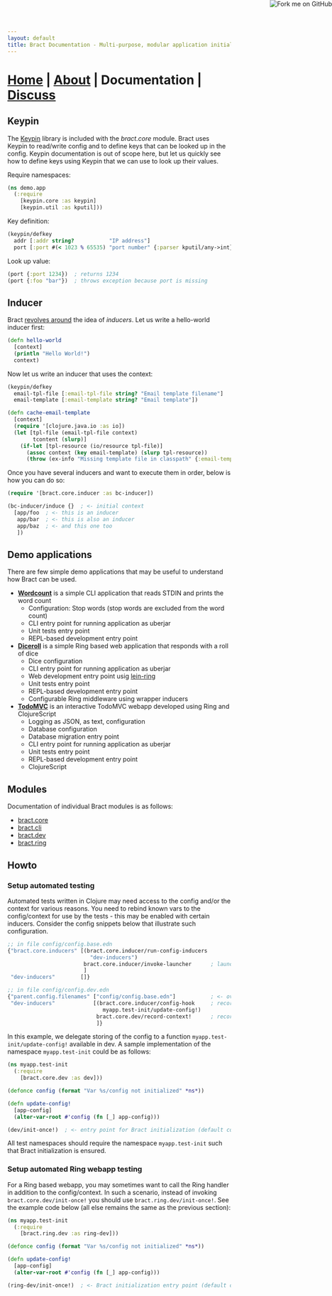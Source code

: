 ```yaml
---
layout: default
title: Bract Documentation - Multi-purpose, modular application initialization framework for Clojure
---
```

# [Home](/) | [About](/about.html) | Documentation | [Discuss](/discuss.html)

## Keypin

The [Keypin](https://github.com/kumarshantanu/keypin) library is included with the _bract.core_ module. Bract uses
Keypin to read/write config and to define keys that can be looked up in the config. Keypin documentation is out of
scope here, but let us quickly see how to define keys using Keypin that we can use to look up their values.

Require namespaces:

```clojure
(ns demo.app
  (:require
    [keypin.core :as keypin]
    [keypin.util :as kputil]))
```

Key definition:

```clojure
(keypin/defkey
  addr [:addr string?           "IP address"]
  port [:port #(< 1023 % 65535) "port number" {:parser kputil/any->int}])
```

Look up value:

```clojure
(port {:port 1234})  ; returns 1234
(port {:foo "bar"})  ; throws exception because port is missing
```


## Inducer

Bract [revolves around](/about.html#how-it-works) the idea of _inducers_. Let us write a hello-world inducer first:

```clojure
(defn hello-world
  [context]
  (println "Hello World!")
  context)
```

Now let us write an inducer that uses the context:

```clojure
(keypin/defkey
  email-tpl-file [:email-tpl-file string? "Email template filename"]
  email-template [:email-template string? "Email template"])

(defn cache-email-template
  [context]
  (require '[clojure.java.io :as io])
  (let [tpl-file (email-tpl-file context)
        tcontent (slurp)]
    (if-let [tpl-resource (io/resource tpl-file)]
      (assoc context (key email-template) (slurp tpl-resource))
      (throw (ex-info "Missing template file in classpath" {:email-template-file tpl-file})))))
```

Once you have several inducers and want to execute them in order, below is how you can do so:

```clojure
(require '[bract.core.inducer :as bc-inducer])

(bc-inducer/induce {}  ; <- initial context
  [app/foo  ; <- this is an inducer
   app/bar  ; <- this is also an inducer
   app/baz  ; <- and this one too
   ])
```


## Demo applications

There are few simple demo applications that may be useful to understand how Bract can be used.

* **[Wordcount](https://github.com/bract/demo.wordcount)** is a simple CLI application that reads STDIN and prints the word count
  * Configuration: Stop words (stop words are excluded from the word count)
  * CLI entry point for running application as uberjar
  * Unit tests entry point
  * REPL-based development entry point
* **[Diceroll](https://github.com/bract/demo.diceroll)** is a simple Ring based web application that responds with a roll of dice
  * Dice configuration
  * CLI entry point for running application as uberjar
  * Web development entry point usig [lein-ring](https://github.com/weavejester/lein-ring)
  * Unit tests entry point
  * REPL-based development entry point
  * Configurable Ring middleware using wrapper inducers
* **[TodoMVC](https://github.com/bract/demo.todomvc)** is an interactive TodoMVC webapp developed using Ring and ClojureScript
  * Logging as JSON, as text, configuration
  * Database configuration
  * Database migration entry point
  * CLI entry point for running application as uberjar
  * Unit tests entry point
  * REPL-based development entry point
  * ClojureScript


## Modules

Documentation of individual Bract modules is as follows:

* [bract.core](/module/core.html)
* [bract.cli](/module/cli.html)
* [bract.dev](/module/dev.html)
* [bract.ring](/module/ring.html)


## Howto

### Setup automated testing

Automated tests written in Clojure may need access to the config and/or the context for various reasons. You need to
rebind known vars to the config/context for use by the tests - this may be enabled with certain inducers. Consider the
config snippets below that illustrate such configuration.

```clojure
;; in file config/config.base.edn
{"bract.core.inducers" [(bract.core.inducer/run-config-inducers
                          "dev-inducers")
                        bract.core.inducer/invoke-launcher      ; launch app
                        ]
 "dev-inducers"        []}

;; in file config/config.dev.edn
{"parent.config.filenames" ["config/config.base.edn"]           ; <- overrides entries in parent file
 "dev-inducers"            [(bract.core.inducer/config-hook     ; record the config
                              myapp.test-init/update-config!)
                            bract.core.dev/record-context!      ; record the app context
                            ]}
```

In this example, we delegate storing of the config to a function `myapp.test-init/update-config!` available in dev. A
sample implementation of the namespace `myapp.test-init` could be as follows:

```clojure
(ns myapp.test-init
  (:require
    [bract.core.dev :as dev]))

(defonce config (format "Var %s/config not initialized" *ns*))

(defn update-config!
  [app-config]
  (alter-var-root #'config (fn [_] app-config)))

(dev/init-once!)  ; <- entry point for Bract initialization (default config: config/config.dev.edn)
```

All test namespaces should require the namespace `myapp.test-init` such that Bract initialization is ensured.


### Setup automated Ring webapp testing

For a Ring based webapp, you may sometimes want to call the Ring handler in addition to the config/context. In such a
scenario, instead of invoking `bract.core.dev/init-once!` you should use `bract.ring.dev/init-once!`. See the example
code below (all else remains the same as the previous section):

```clojure
(ns myapp.test-init
  (:require
    [bract.ring.dev :as ring-dev]))

(defonce config (format "Var %s/config not initialized" *ns*))

(defn update-config!
  [app-config]
  (alter-var-root #'config (fn [_] app-config)))

(ring-dev/init-once!)  ; <- Bract initialization entry point (default config: config/config.dev.edn)
```


<a href='https://github.com/bract'><img style='position: absolute; top: 0; right: 0; border: 0;' src='https://camo.githubusercontent.com/652c5b9acfaddf3a9c326fa6bde407b87f7be0f4/68747470733a2f2f73332e616d617a6f6e6177732e636f6d2f6769746875622f726962626f6e732f666f726b6d655f72696768745f6f72616e67655f6666373630302e706e67' alt='Fork me on GitHub' data-canonical-src='https://s3.amazonaws.com/github/ribbons/forkme_right_orange_ff7600.png'></a>
